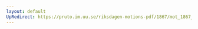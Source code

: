 ```yaml
---
layout: default
UpRedirect: https://pruto.im.uu.se/riksdagen-motions-pdf/1867/mot_1867__ak__99/mot_1867__ak__99-005.pdf
---
```

